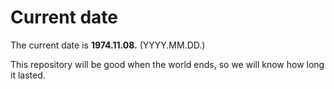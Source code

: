 # Current date

The current date is **1974.11.08.** (YYYY.MM.DD.)

This repository will be good when the world ends, so we will know how long it lasted.